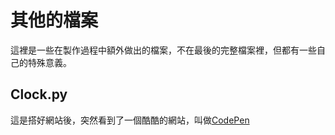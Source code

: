 # 其他的檔案
這裡是一些在製作過程中額外做出的檔案，不在最後的完整檔案裡，但都有一些自己的特殊意義。
## Clock.py
這是搭好網站後，突然看到了一個酷酷的網站，叫做[CodePen](https://codepen.io/trending)
